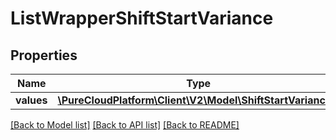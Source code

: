 # ListWrapperShiftStartVariance

## Properties
Name | Type | Description | Notes
------------ | ------------- | ------------- | -------------
**values** | [**\PureCloudPlatform\Client\V2\Model\ShiftStartVariance[]**](ShiftStartVariance.md) |  | [optional] 

[[Back to Model list]](../README.md#documentation-for-models) [[Back to API list]](../README.md#documentation-for-api-endpoints) [[Back to README]](../README.md)


